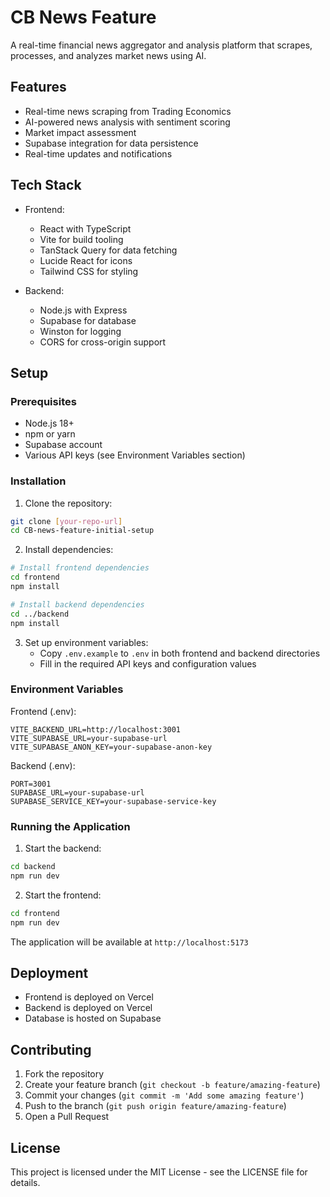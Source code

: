 # CB News Feature

A real-time financial news aggregator and analysis platform that scrapes, processes, and analyzes market news using AI.

## Features

- Real-time news scraping from Trading Economics
- AI-powered news analysis with sentiment scoring
- Market impact assessment
- Supabase integration for data persistence
- Real-time updates and notifications

## Tech Stack

- Frontend:
  - React with TypeScript
  - Vite for build tooling
  - TanStack Query for data fetching
  - Lucide React for icons
  - Tailwind CSS for styling

- Backend:
  - Node.js with Express
  - Supabase for database
  - Winston for logging
  - CORS for cross-origin support

## Setup

### Prerequisites

- Node.js 18+
- npm or yarn
- Supabase account
- Various API keys (see Environment Variables section)

### Installation

1. Clone the repository:
```bash
git clone [your-repo-url]
cd CB-news-feature-initial-setup
```

2. Install dependencies:
```bash
# Install frontend dependencies
cd frontend
npm install

# Install backend dependencies
cd ../backend
npm install
```

3. Set up environment variables:
   - Copy `.env.example` to `.env` in both frontend and backend directories
   - Fill in the required API keys and configuration values

### Environment Variables

Frontend (.env):
```
VITE_BACKEND_URL=http://localhost:3001
VITE_SUPABASE_URL=your-supabase-url
VITE_SUPABASE_ANON_KEY=your-supabase-anon-key
```

Backend (.env):
```
PORT=3001
SUPABASE_URL=your-supabase-url
SUPABASE_SERVICE_KEY=your-supabase-service-key
```

### Running the Application

1. Start the backend:
```bash
cd backend
npm run dev
```

2. Start the frontend:
```bash
cd frontend
npm run dev
```

The application will be available at `http://localhost:5173`

## Deployment

- Frontend is deployed on Vercel
- Backend is deployed on Vercel
- Database is hosted on Supabase

## Contributing

1. Fork the repository
2. Create your feature branch (`git checkout -b feature/amazing-feature`)
3. Commit your changes (`git commit -m 'Add some amazing feature'`)
4. Push to the branch (`git push origin feature/amazing-feature`)
5. Open a Pull Request

## License

This project is licensed under the MIT License - see the LICENSE file for details. 